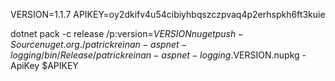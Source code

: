 VERSION=1.1.7
APIKEY=oy2dkifv4u54cibiyhbqszczpvaq4p2erhspkh6ft3kuie

dotnet pack -c release /p:version=$VERSION
nuget push -Source nuget.org ./patrickreinan-aspnet-logging/bin/Release/patrickreinan-aspnet-logging.$VERSION.nupkg -ApiKey $APIKEY
